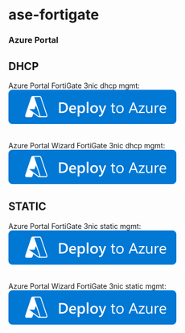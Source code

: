 # ase-fortigate

### Azure Portal

## DHCP
Azure Portal FortiGate 3nic dhcp mgmt: <br/>
<a href="https://portal.azure.com/#create/Microsoft.Template/uri/https%3A%2F%2Fraw.githubusercontent.com%2Fmovinalot%2Fase-fortigate%2Fmain%2Fdhcp%2FmainTemplate.json" target="_blank">
  <img src="https://raw.githubusercontent.com/Azure/azure-quickstart-templates/master/1-CONTRIBUTION-GUIDE/images/deploytoazure.svg?sanitize=true"/>
</a>

<br/>
Azure Portal Wizard FortiGate 3nic dhcp mgmt: <br/>
<a href="https://portal.azure.com/#create/Microsoft.Template/uri/https%3A%2F%2Fraw.githubusercontent.com%2Fmovinalot%2Fase-fortigate%2Fmain%2Fdhcp%2FmainTemplate.json/createUIDefinitionUri/https%3A%2F%2Fraw.githubusercontent.com%2Fmovinalot%2Fase-fortigate%2Fmain%2Fdhcp%2fcreateUiDefinition.json" target="_blank">
  <img src="https://raw.githubusercontent.com/Azure/azure-quickstart-templates/master/1-CONTRIBUTION-GUIDE/images/deploytoazure.svg?sanitize=true"/>
</a>

## STATIC
Azure Portal FortiGate 3nic static mgmt: <br/>
<a href="https://portal.azure.com/#create/Microsoft.Template/uri/https%3A%2F%2Fraw.githubusercontent.com%2Fmovinalot%2Fase-fortigate%2Fmain%2Fstatic%2FmainTemplate.json" target="_blank">
  <img src="https://raw.githubusercontent.com/Azure/azure-quickstart-templates/master/1-CONTRIBUTION-GUIDE/images/deploytoazure.svg?sanitize=true"/>
</a>

<br/>
Azure Portal Wizard FortiGate 3nic static mgmt: <br/>
<a href="https://portal.azure.com/#create/Microsoft.Template/uri/https%3A%2F%2Fraw.githubusercontent.com%2Fmovinalot%2Fase-fortigate%2Fmain%2Fstatic%2fmainTemplate.json/createUIDefinitionUri/https%3A%2F%2Fraw.githubusercontent.com%2Fmovinalot%2Fase-fortigate%2Fmain%2F2FcreateUiDefinition.json" target="_blank">
  <img src="https://raw.githubusercontent.com/Azure/azure-quickstart-templates/master/1-CONTRIBUTION-GUIDE/images/deploytoazure.svg?sanitize=true"/>
</a>
